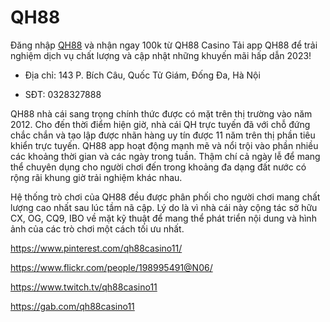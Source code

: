 # QH88

Đăng nhập [QH88](https://qh88.band/) và nhận ngay 100k từ QH88 Casino Tải app QH88 để trải nghiệm dịch vụ chất lượng và cập nhật những khuyến mãi hấp dẫn 2023!

- Địa chỉ: 143 P. Bích Câu, Quốc Tử Giám, Đống Đa, Hà Nội

- SĐT: 0328327888

QH88 nhà cái sang trọng chính thức được có mặt trên thị trường vào năm 2012. Cho đến thời điểm hiện giờ, nhà cái QH trực tuyến đã với chỗ đứng chắc chắn và tạo lập được nhãn hàng uy tín được 11 năm trên thị phần tiêu khiển trực tuyến. QH88 app hoạt động mạnh mẽ và nổi trội vào phần nhiều các khoảng thời gian và các ngày trong tuần. Thậm chí cả ngày lễ để mang thể chuyên dụng cho người chơi đến trong khoảng đa dạng đất nước có rộng rãi khung giờ trải nghiệm khác nhau.

Hệ thống trò chơi của QH88 đều được phân phối cho người chơi mang chất lượng cao nhất sau lúc tầm nã cập. Lý do là vì nhà cái này cộng tác sở hữu CX, OG, CQ9, IBO về mặt kỹ thuật để mang thể phát triển nội dung và hình ảnh của các trò chơi một cách tối ưu nhất.

https://www.pinterest.com/qh88casino11/

https://www.flickr.com/people/198995491@N06/

https://www.twitch.tv/qh88casino11

https://gab.com/qh88casino11
